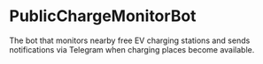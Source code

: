# PublicChargeMonitorBot
The bot that monitors nearby free EV charging stations and sends notifications via Telegram when charging places become available.
